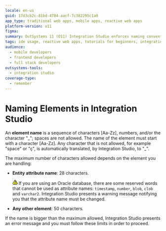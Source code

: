 ```yaml
---
locale: en-us
guid: 17d3cb2c-81bd-4784-aacf-7c382295c1a0
app_type: traditional web apps, mobile apps, reactive web apps
platform-version: o11
figma:
summary: OutSystems 11 (O11) Integration Studio enforces naming conventions and character limits for elements.
tags: ide usage, reactive web apps, tutorials for beginners, integration studio, naming conventions, database compatibility
audience:
  - mobile developers
  - frontend developers
  - full stack developers
outsystems-tools:
  - integration studio
coverage-type:
  - remember
---
```


# Naming Elements in Integration Studio

An **element name** is a sequence of characters [Aa-Zz], numbers, and/or the character "\_"; spaces are not allowed. The name of the element must start with a character [Aa-Zz]. Any character that is not allowed, for example "space" or "ç", is automatically translated, by Integration Studio, to "\_".

The maximum number of characters allowed depends on the element you are handling:

* **Entity attribute name**: 28 characters.

    ![Warning icon indicating a message about reserved words in Oracle databases](images/warning-icon.png "Integration Studio Warning") If you are using an Oracle database, there are some reserved words that cannot be used as attribute names: `timestamp`, `number`, `blob`, `clob` and `varchar2`. Integration Studio presents a warning message notifying you that the attribute name must be changed.

* **Any other element**: 50 characters.

If the name is bigger than the maximum allowed, Integration Studio presents an error message and you must follow these limits in order to proceed.
